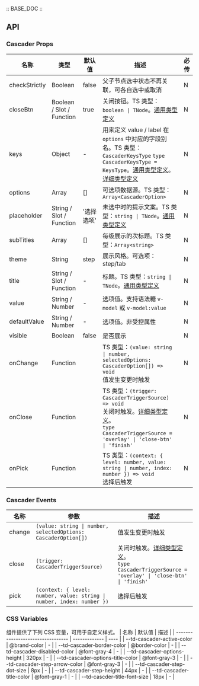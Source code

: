 :: BASE_DOC ::

## API

### Cascader Props

名称 | 类型 | 默认值 | 描述 | 必传
-- | -- | -- | -- | --
checkStrictly | Boolean | false | 父子节点选中状态不再关联，可各自选中或取消 | N
closeBtn | Boolean / Slot / Function | true | 关闭按钮。TS 类型：`boolean \| TNode`。[通用类型定义](https://github.com/Tencent/tdesign-mobile-vue/blob/develop/src/common.ts) | N
keys | Object | - | 用来定义 value / label 在 `options` 中对应的字段别名。TS 类型：`CascaderKeysType` `type CascaderKeysType = KeysType`。[通用类型定义](https://github.com/Tencent/tdesign-mobile-vue/blob/develop/src/common.ts)。[详细类型定义](https://github.com/Tencent/tdesign-mobile-vue/tree/develop/src/cascader/type.ts) | N
options | Array | [] | 可选项数据源。TS 类型：`Array<CascaderOption>` | N
placeholder | String / Slot / Function | '选择选项' | 未选中时的提示文案。TS 类型：`string \| TNode`。[通用类型定义](https://github.com/Tencent/tdesign-mobile-vue/blob/develop/src/common.ts) | N
subTitles | Array | [] | 每级展示的次标题。TS 类型：`Array<string>` | N
theme | String | step | 展示风格。可选项：step/tab | N
title | String / Slot / Function | - | 标题。TS 类型：`string \| TNode`。[通用类型定义](https://github.com/Tencent/tdesign-mobile-vue/blob/develop/src/common.ts) | N
value | String / Number | - | 选项值。支持语法糖 `v-model` 或 `v-model:value` | N
defaultValue | String / Number | - | 选项值。非受控属性 | N
visible | Boolean | false | 是否展示 | N
onChange | Function |  | TS 类型：`(value: string \| number, selectedOptions: CascaderOption[]) => void`<br/>值发生变更时触发 | N
onClose | Function |  | TS 类型：`(trigger: CascaderTriggerSource) => void`<br/>关闭时触发。[详细类型定义](https://github.com/Tencent/tdesign-mobile-vue/tree/develop/src/cascader/type.ts)。<br/>`type CascaderTriggerSource = 'overlay' \| 'close-btn' \| 'finish'`<br/> | N
onPick | Function |  | TS 类型：`(context: { level: number, value: string \| number, index: number }) => void`<br/>选择后触发 | N

### Cascader Events

名称 | 参数 | 描述
-- | -- | --
change | `(value: string \| number, selectedOptions: CascaderOption[])` | 值发生变更时触发
close | `(trigger: CascaderTriggerSource)` | 关闭时触发。[详细类型定义](https://github.com/Tencent/tdesign-mobile-vue/tree/develop/src/cascader/type.ts)。<br/>`type CascaderTriggerSource = 'overlay' \| 'close-btn' \| 'finish'`<br/>
pick | `(context: { level: number, value: string \| number, index: number })` | 选择后触发

### CSS Variables

组件提供了下列 CSS 变量，可用于自定义样式。
| 名称                              | 默认值        | 描述 |
| --------------------------------- | ------------- | ---- |
| --td-cascader-active-color        | @brand-color  | -    |
| --td-cascader-border-color        | @border-color | -    |
| --td-cascader-disabled-color      | @font-gray-4  | -    |
| --td-cascader-options-height      | 320px         | -    |
| --td-cascader-options-title-color | @font-gray-3  | -    |
| --td-cascader-step-arrow-color    | @font-gray-3  | -    |
| --td-cascader-step-dot-size       | 8px           | -    |
| --td-cascader-step-height         | 44px          | -    |
| --td-cascader-title-color         | @font-gray-1  | -    |
| --td-cascder-title-font-size      | 18px          | -    |